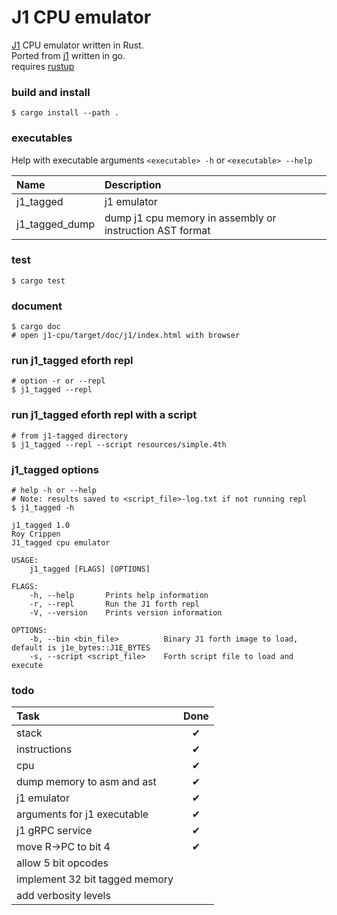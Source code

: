 # J1 CPU emulator

[J1](https://excamera.com/sphinx/fpga-j1.html) CPU emulator written in Rust. <br>
Ported from [j1](https://github.com/dim13/j1) written in go. <br>
requires [rustup](https://rustup.rs/) <br>

### build and install
```shell
$ cargo install --path . 
```
### executables
Help with executable arguments `<executable> -h` or `<executable> --help` <br>

| Name                        |Description |
| :-------------------------  | :------ |
| j1_tagged                          | j1 emulator |
| j1_tagged_dump                     | dump j1 cpu memory in assembly or instruction AST format |

### test
```shell
$ cargo test
```

### document
```shell
$ cargo doc
# open j1-cpu/target/doc/j1/index.html with browser
```

### run j1_tagged eforth repl
```shell
# option -r or --repl
$ j1_tagged --repl
```

### run j1_tagged eforth repl with a script
```shell
# from j1-tagged directory
$ j1_tagged --repl --script resources/simple.4th
```

### j1_tagged options
```shell
# help -h or --help
# Note: results saved to <script_file>-log.txt if not running repl
$ j1_tagged -h

j1_tagged 1.0
Roy Crippen
J1_tagged cpu emulator

USAGE:
    j1_tagged [FLAGS] [OPTIONS]

FLAGS:
    -h, --help       Prints help information
    -r, --repl       Run the J1 forth repl
    -V, --version    Prints version information

OPTIONS:
    -b, --bin <bin_file>          Binary J1 forth image to load, default is j1e_bytes::J1E_BYTES
    -s, --script <script_file>    Forth script file to load and execute
```


### todo
| Task                           | Done |
| :---------------------------   | :------: |
| stack                          | &#x2714; |
| instructions                   | &#x2714; |
| cpu                            | &#x2714; |
| dump memory to asm and ast     | &#x2714; |
| j1 emulator                    | &#x2714; |
| arguments for j1 executable    | &#x2714; |
| j1 gRPC service                | &#x2714; |
| move R->PC to bit 4            | &#x2714; |
| allow 5 bit opcodes            |  |
| implement 32 bit tagged memory |  |
| add verbosity levels           |  |
